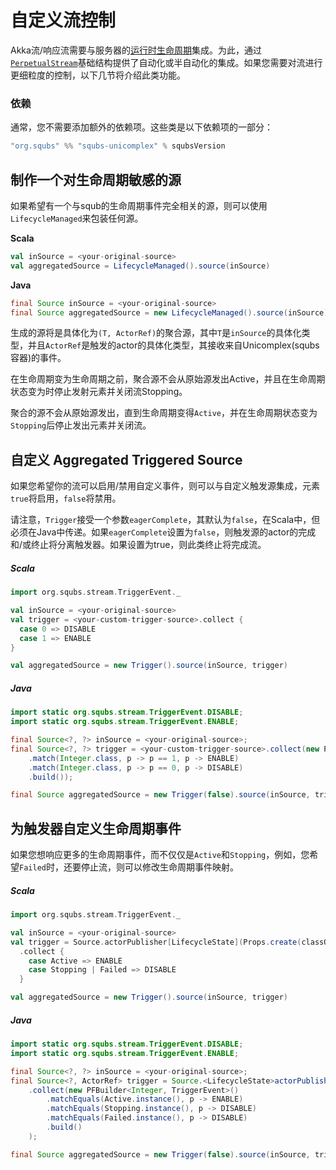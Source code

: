 # 自定义流控制

Akka流/响应流需要与服务器的[运行时生命周期](lifecycle.md)集成。为此，通过[`PerpetualStream`](perpetualstream.md)基础结构提供了自动化或半自动化的集成。如果您需要对流进行更细粒度的控制，以下几节将介绍此类功能。

### 依赖

通常，您不需要添加额外的依赖项。这些类是以下依赖项的一部分：

```scala
"org.squbs" %% "squbs-unicomplex" % squbsVersion
```


## 制作一个对生命周期敏感的源

如果希望有一个与squb的生命周期事件完全相关的源，则可以使用`LifecycleManaged`来包装任何源。

**Scala**

```scala
val inSource = <your-original-source>
val aggregatedSource = LifecycleManaged().source(inSource)
```

**Java**

```java
final Source inSource = <your-original-source>
final Source aggregatedSource = new LifecycleManaged().source(inSource);
```

生成的源将是具体化为`(T, ActorRef)`的聚合源，其中`T`是`inSource`的具体化类型，并且`ActorRef`是触发的actor的具体化类型，其接收来自Unicomplex(squbs容器)的事件。

在生命周期变为生命周期之前，聚合源不会从原始源发出Active，并且在生命周期状态变为时停止发射元素并关闭流Stopping。

聚合的源不会从原始源发出，直到生命周期变得`Active`，并在生命周期状态变为`Stopping`后停止发出元素并关闭流。

## 自定义 Aggregated Triggered Source

如果您希望你的流可以启用/禁用自定义事件，则可以与自定义触发源集成，元素`true`将启用，`false`将禁用。

请注意，`Trigger`接受一个参数`eagerComplete`，其默认为`false`，在Scala中，但必须在Java中传递。如果`eagerComplete`设置为`false`，则触发源的actor的完成和/或终止将分离触发器。如果设置为true，则此类终止将完成流。

##### Scala

```scala
import org.squbs.stream.TriggerEvent._

val inSource = <your-original-source>
val trigger = <your-custom-trigger-source>.collect {
  case 0 => DISABLE
  case 1 => ENABLE
}

val aggregatedSource = new Trigger().source(inSource, trigger)
```

##### Java

```java
import static org.squbs.stream.TriggerEvent.DISABLE;
import static org.squbs.stream.TriggerEvent.ENABLE;

final Source<?, ?> inSource = <your-original-source>;
final Source<?, ?> trigger = <your-custom-trigger-source>.collect(new PFBuilder<Integer, TriggerEvent>()
    .match(Integer.class, p -> p == 1, p -> ENABLE)
    .match(Integer.class, p -> p == 0, p -> DISABLE)
    .build());

final Source aggregatedSource = new Trigger(false).source(inSource, trigger);
```

## 为触发器自定义生命周期事件

如果您想响应更多的生命周期事件，而不仅仅是`Active`和`Stopping`，例如，您希望`Failed`时，还要停止流，则可以修改生命周期事件映射。

##### Scala

```scala
import org.squbs.stream.TriggerEvent._

val inSource = <your-original-source>
val trigger = Source.actorPublisher[LifecycleState](Props.create(classOf[UnicomplexActorPublisher]))
  .collect {
    case Active => ENABLE
    case Stopping | Failed => DISABLE
  }

val aggregatedSource = new Trigger().source(inSource, trigger)
```

##### Java

```java
import static org.squbs.stream.TriggerEvent.DISABLE;
import static org.squbs.stream.TriggerEvent.ENABLE;

final Source<?, ?> inSource = <your-original-source>;
final Source<?, ActorRef> trigger = Source.<LifecycleState>actorPublisher(Props.create(UnicomplexActorPublisher.class))
    .collect(new PFBuilder<Integer, TriggerEvent>()
        .matchEquals(Active.instance(), p -> ENABLE)
        .matchEquals(Stopping.instance(), p -> DISABLE)
        .matchEquals(Failed.instance(), p -> DISABLE)
        .build()
    );

final Source aggregatedSource = new Trigger(false).source(inSource, trigger);
```
